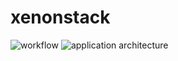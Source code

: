 # xenonstack
![workflow](https://github.com/gargdev/xenonstack/assets/75595666/89aa1473-088a-4e7a-b5a3-8b4c81590265)
![application architecture](https://github.com/gargdev/xenonstack/assets/75595666/1d539add-27ee-42b1-82cf-d183025a1c7b)
